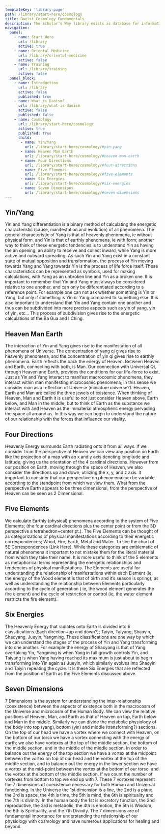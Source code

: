 ```yaml
---
templateKey: 'library-page'
path: /library/start-here/cosmology
title: Daoist Cosmology Fundamentals
description: The Scholar’s Way library exists as database for information on our perspective and practice of medicinal, martial, and meditative arts (sciences); rooted in traditional wisdom and made accessible for contemporary students.
navigation: 
  panel:
    - name: Start Here
      url: /library
      active: true      
    - name: Oriental Medicine
      url: /library/oriental-medicine
      active: false      
    - name: Training
      url: /library/training
      active: false      
  panel_block:
    - name: Introduction
      url: /library
      active: false
      published: true    
    - name: What is Daoism?
      url: /library/what-is-daoism
      active: false
      published: false
    - name: Cosmology 
      url: /library/start-here/cosmology      
      active: true
      published: true
      child:
       - name: Yin/Yang
         url: /library/start-here/cosmology/#yin-yang      
       - name: Heaven Man Earth
         url: /library/start-here/cosmology/#heaven-man-earth
       - name: Four Directions
         url: /library/start-here/cosmology/#four-directions
       - name: Five Elements
         url: /library/start-here/cosmology/#five-elements
       - name: Six Energies
         url: /library/start-here/cosmology/#six-energies
       - name: Seven Dimensions 
         url: /library/start-here/cosmology/#seven-dimensions 
---
```


<!-- ### Welcome message will be here in html markup  -->

<h2 id="yin-yang">Yin/Yang</h2>

<div>Yin and Yang differentiation is a binary method of calculating the energetic characteristic (cause, manifestation and evolution) of all phenomena. The general characteristic of Yang is that of heavenly phenomena, ie without physical form, and Yin is that of earthly phenomena, ie with form; another way to think of these energetic tendencies is to understand Yin as having the an opening, an ability to receive and collect inward, while Yang is more active and outward spreading. As such Yin and Yang exist in a constant state of mutual opposition and transformation, the process of Yin moving towards Yang and Yang towards Yin is the process of life force itself. These characteristics can be represented as symbols, used for making calculations, with Yang as an unbroken line and Yin as a broken one. It is important to remember that Yin and Yang must always be considered relative to one another, and can only be differentiated according to a reference point. For example one can not ask whether something is Yin or Yang, but only if something is Yin or Yang compared to something else. It is also important to understand that Yin and Yang contain one another and thus can be subdivided into more precise aspects such as yin of yang, yin of yin, etc… This process of subdivision gives rise to the energetic calculations of the Ba Gua and I Ching.</div>

<h2 id='heaven-man-earth'>Heaven Man Earth</h2>

<div>The interaction of Yin and Yang gives rise to the manifestation of all phenomena of Universe. The concentration of yang qi gives rise to heavenly phenomena, and the concentration of yin qi gives rise to earthly phenomena. Earth reflects the back the energy of Heaven. Between Heaven and Earth, connecting with both, is Man. Our connection with Universal Qi, through Heaven and Earth, provides the conditions for our life-force to exist. Just as Yin and Yang interact to manifest macrocosmic phenomena, they interact within man manifesting microcosmic phenomena; in this sense we consider man as a reflection of Universe (miniature universe?). Heaven, Earth and Man are called the three jewels of existence. When thinking of Heaven, Man and Earth it is useful to not just consider Heaven above, Earth below, and Man in the middle, but to think of Earth as the substance we interact with and Heaven as the immaterial atmospheric energy pervading the space all around us. In this way we can begin to understand the nature of our relationship with the forces that influence our vitality.</div>

<h2 id='four-directions'>Four Directions</h2>

<div>Heavenly Energy surrounds Earth radiating onto it from all ways. If we consider from the perspective of Heaven we can view any position on Earth like the projection of a map with an x and y axis denoting longitude and latitude; giving us the orientation of the 4 cardinal directions. However from our position on Earth, moving through the space of Heaven, we also consider the directions up and down; utilizing the x, y, and z axis. It important to consider that our perspective on phenomena can be variable according to the standpoint from which we view them. What from the perspective Earth appears to be three dimensional, from the perspective of Heaven can be seen as 2 Dimensional.</div>

<h2 id=''>Five Elements</h2>

<div id="five-elements">We calculate Earthly (physical) phenomena according to the system of Five Elements; (the four cardinal directions plus the center point or from the 3D perspective a tetrahedron+center pt.). The Five Elements can be thought of as categorizations of physical manifestations according to their energetic correspondences; Wood, Fire, Earth, Metal and Water. To see the chart of 5E Correspondences (Link Here). While these categories are emblematic of natural phenomena it important to not mistake them for the literal material from which they take their name. It is more useful to think of the 5 elements as metaphorical terms representing the energetic relationships and tendencies of physical manifestations. The Elements are useful for understanding the relationship of manifestations within each Element (ie, the energy of the Wood element is that of birth and it’s season is spring); as well as understanding the relationship between Elements particularly according to the cycle of generation ( ie, the wood element generates the fire element) and the cycle of restriction or control (ie, the water element restricts the fire element).</div>

<h2 id='six-energies'>Six Energies</h2>

<div>The Heavenly Energy that radiates onto Earth is divided into 6 classifications (Each direction+up and down?); Taiyin, Taiyang, Shaoyin, Shaoyang, Jueyin, Yangming. These classifications are one way by which we can understand the stages of the process of Yin and Yang transforming into one another. For example the energy of Shaoyang is that of Yang overtaking Yin, Yangming is when Yang in full growth controls Yin, and Taiyang is when Yang having reached its maximum is just about to begin transforming into Yin again as Jueyin, which similarly evolves into Shaoyin and Taiyin repeating the cycle. It is these Six Energies that are reflected from the position of Earth as the Five Elements discussed above.</div>

<h2 id='seven-dimensions'>Seven Dimensions</h2>

<div> 7 Dimensions is the system for understanding the inter-relationship (coexistence) between the aspects of existence both in the macrocosm of the Universe and microcosm of the Human Body. We can view the relative positions of Heaven, Man, and Earth as that of Heaven on top, Earth below and Man in the middle. Similarly we can divide the metabolic physiology of the body into top (yang), bottom (yin) and middle (transforming?) sections. On the top of our head we have a vortex where we connect with Heaven, on the bottom of our torso we have a vortex connecting with the energy of earth; we also have vortexes at the top of the middle section, the bottom of the middle section, and in the middle of the middle section. In order to balance out the energy of the top section we have a vortex at the midpoint between the vortex on top of our head and the vortex at the top of the middle section, and to balance out the energy in the lower section we have a vortex at the mid-point between the vortex at the bottom of our torso, and the vortex at the bottom of the middle section. If we count the number of vortexes from bottom to top we end up with 7. These 7 vortexes represent the 7 dimensions of coexistence necessary for both Human and Universal functioning. In the Universe the 1st dimension is a line, the 2nd is a plane, the 3rd is space, the 4th is time, the 5th is mind, the 6th is spirituality and the 7th is divinity. In the human body the 1st is excretory function, the 2nd reproductive, the 3rd is metabolic, the 4th is emotion, the 5th is Wisdom, the 6th is Spirituality, and the 7th Divinity. The 7 dimensions are of fundamental importance for understanding the relationship of our physiology with cosmology and have numerous applications for healing and beyond.</div>

